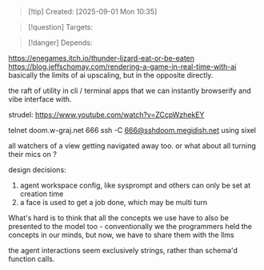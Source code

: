 
>[!tip] Created: [2025-09-01 Mon 10:35]

>[!question] Targets: 

>[!danger] Depends: 

https://enegames.itch.io/thunder-lizard-eat-or-be-eaten
https://blog.jeffschomay.com/rendering-a-game-in-real-time-with-ai
basically the limits of ai upscaling, but in the opposite directly.

the raft of utility in cli / terminal apps that we can instantly browserify and vibe interface with.

strudel: https://www.youtube.com/watch?v=ZCcpWzhekEY

telnet doom.w-graj.net 666
ssh -C 666@sshdoom.megidish.net using sixel

all watchers of a view getting navigated away too.
or what about all turning their mics on ?

design decisions:
1. agent workspace config, like sysprompt and others can only be set at creation time
2. a face is used to get a job done, which may be multi turn

What's hard is to think that all the concepts we use have to also be presented to the model too - conventionally we the programmers held the concepts in our minds, but now, we have to share them with the llms

the agent interactions seem exclusively strings, rather than schema'd function calls.
